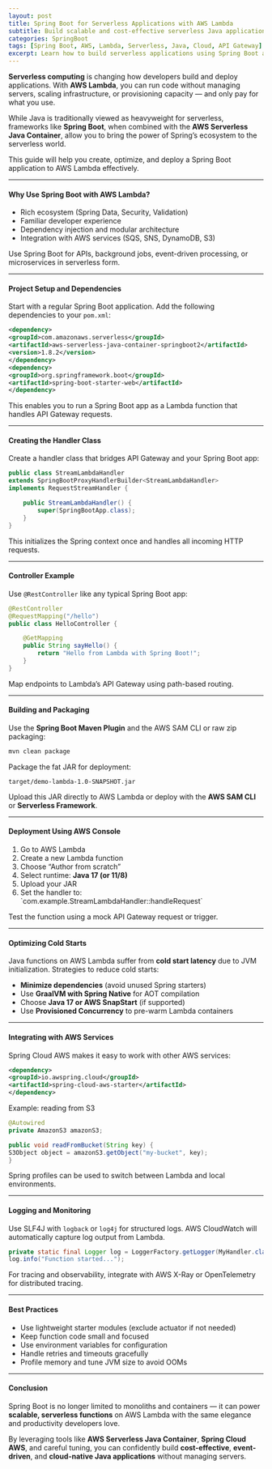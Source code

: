 ```yaml
---
layout: post
title: Spring Boot for Serverless Applications with AWS Lambda
subtitle: Build scalable and cost-effective serverless Java applications using Spring Boot and AWS Lambda
categories: SpringBoot
tags: [Spring Boot, AWS, Lambda, Serverless, Java, Cloud, API Gateway]
excerpt: Learn how to build serverless applications using Spring Boot and AWS Lambda. This guide covers setup, performance tuning, cold start optimization, and deployment strategies for cloud-native Java services.
---
```

**Serverless computing** is changing how developers build and deploy applications. With **AWS Lambda**, you can run code without managing servers, scaling infrastructure, or provisioning capacity — and only pay for what you use.

While Java is traditionally viewed as heavyweight for serverless, frameworks like **Spring Boot**, when combined with the **AWS Serverless Java Container**, allow you to bring the power of Spring’s ecosystem to the serverless world.

This guide will help you create, optimize, and deploy a Spring Boot application to AWS Lambda effectively.

---

#### Why Use Spring Boot with AWS Lambda?

- Rich ecosystem (Spring Data, Security, Validation)
- Familiar developer experience
- Dependency injection and modular architecture
- Integration with AWS services (SQS, SNS, DynamoDB, S3)

Use Spring Boot for APIs, background jobs, event-driven processing, or microservices in serverless form.

---

#### Project Setup and Dependencies

Start with a regular Spring Boot application. Add the following dependencies to your `pom.xml`:

```xml
<dependency>
<groupId>com.amazonaws.serverless</groupId>
<artifactId>aws-serverless-java-container-springboot2</artifactId>
<version>1.8.2</version>
</dependency>
<dependency>
<groupId>org.springframework.boot</groupId>
<artifactId>spring-boot-starter-web</artifactId>
</dependency>
```

This enables you to run a Spring Boot app as a Lambda function that handles API Gateway requests.

---

#### Creating the Handler Class

Create a handler class that bridges API Gateway and your Spring Boot app:

```java
public class StreamLambdaHandler
extends SpringBootProxyHandlerBuilder<StreamLambdaHandler>
implements RequestStreamHandler {

    public StreamLambdaHandler() {
        super(SpringBootApp.class);
    }
}
```

This initializes the Spring context once and handles all incoming HTTP requests.

---

#### Controller Example

Use `@RestController` like any typical Spring Boot app:

```java
@RestController
@RequestMapping("/hello")
public class HelloController {

    @GetMapping
    public String sayHello() {
        return "Hello from Lambda with Spring Boot!";
    }
}
```

Map endpoints to Lambda’s API Gateway using path-based routing.

---

#### Building and Packaging

Use the **Spring Boot Maven Plugin** and the AWS SAM CLI or raw zip packaging:

```bash
mvn clean package
```

Package the fat JAR for deployment:

```
target/demo-lambda-1.0-SNAPSHOT.jar
```

Upload this JAR directly to AWS Lambda or deploy with the **AWS SAM CLI** or **Serverless Framework**.

---

#### Deployment Using AWS Console

1. Go to AWS Lambda
2. Create a new Lambda function
3. Choose “Author from scratch”
4. Select runtime: **Java 17 (or 11/8)**
5. Upload your JAR
6. Set the handler to:
   &#96;com.example.StreamLambdaHandler::handleRequest&#96;

Test the function using a mock API Gateway request or trigger.

---

#### Optimizing Cold Starts

Java functions on AWS Lambda suffer from **cold start latency** due to JVM initialization. Strategies to reduce cold starts:

- **Minimize dependencies** (avoid unused Spring starters)
- Use **GraalVM with Spring Native** for AOT compilation
- Choose **Java 17 or AWS SnapStart** (if supported)
- Use **Provisioned Concurrency** to pre-warm Lambda containers

---

#### Integrating with AWS Services

Spring Cloud AWS makes it easy to work with other AWS services:

```xml
<dependency>
<groupId>io.awspring.cloud</groupId>
<artifactId>spring-cloud-aws-starter</artifactId>
</dependency>
```

Example: reading from S3

```java
@Autowired
private AmazonS3 amazonS3;

public void readFromBucket(String key) {
S3Object object = amazonS3.getObject("my-bucket", key);
}
```

Spring profiles can be used to switch between Lambda and local environments.

---

#### Logging and Monitoring

Use SLF4J with `logback` or `log4j` for structured logs. AWS CloudWatch will automatically capture log output from Lambda.

```java
private static final Logger log = LoggerFactory.getLogger(MyHandler.class);
log.info("Function started...");
```

For tracing and observability, integrate with AWS X-Ray or OpenTelemetry for distributed tracing.

---

#### Best Practices

- Use lightweight starter modules (exclude actuator if not needed)
- Keep function code small and focused
- Use environment variables for configuration
- Handle retries and timeouts gracefully
- Profile memory and tune JVM size to avoid OOMs

---

#### Conclusion

Spring Boot is no longer limited to monoliths and containers — it can power **scalable, serverless functions** on AWS Lambda with the same elegance and productivity developers love.

By leveraging tools like **AWS Serverless Java Container**, **Spring Cloud AWS**, and careful tuning, you can confidently build **cost-effective**, **event-driven**, and **cloud-native Java applications** without managing servers.
